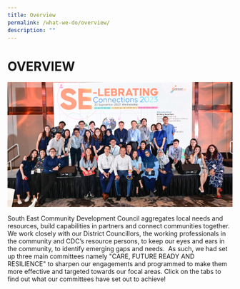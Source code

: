 ```yaml
---
title: Overview
permalink: /what-we-do/overview/
description: ""
---
```

OVERVIEW
======
![SE-Lebrating Connections](/images/img-291.jpg)

South East Community Development Council aggregates local needs and resources, build capabilities in partners and connect communities together. We work closely with our District Councillors, the working professionals in the community and CDC’s resource persons, to keep our eyes and ears in the community, to identify emerging gaps and needs.  As such, we had set up three main committees namely "CARE, FUTURE READY AND RESILIENCE" to sharpen our engagements and programmed to make them more effective and targeted towards our focal areas. Click on the tabs to find out what our committees have set out to achieve!